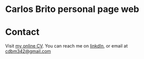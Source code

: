 #                                        Carlos Brito personal page web

# Contact
Visit [my online CV](https://carlosbrito28.github.io).
You can reach me on [linkdIn](https://www.linkedin.com/in/carlos-brito-moya-6420a0219/), or email at cdbm342@gmail.com

